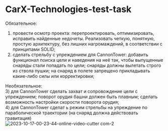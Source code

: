 # CarX-Technologies-test-task
Обязательное:
1) провести осмотр проекта: 
перепроектировать, оптимизировать, 
исправить найденные недочеты. 
Реализовать четкую, понятную,
простую архитектуру, 
без лишних нагромаждений,
 в соответствии с принципами SOLID;
2) сделать стрельбу с упреждением для 
CannonTower: 
добавить функционал поиска цели и 
наведения на неё так, чтобы выпущенные 
снаряды стали попадать по цели; снаряды
 должны вылетать строго из ствола пушки; 
на снаряд в полете запрещено прикладывать
 какие-либо силы или корректировки;

Необязательное:
<br>
3) для CannonTower сделать захват
 и сопровождение цели с упреждением; 
поворот орудия башни должен быть плавным;
 сделать возможность настройки скорости 
поворота орудия;
<br>
4) для CannonTower сделат
ь режим стрельбы 
на упреждение по параболической траектории 
(на снаряд должна действовать гравитация)
<br>
![2023-10-17-00-23-44-_online-video-cutter com_-_2_](https://github.com/Eliott45/CarX-Technologies-test-task/assets/28685443/e0c8a184-e5eb-43b6-ac3f-5c7158d3391c)

